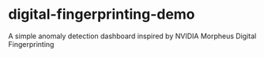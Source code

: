 # digital-fingerprinting-demo
A simple anomaly detection dashboard inspired by NVIDIA Morpheus Digital Fingerprinting
